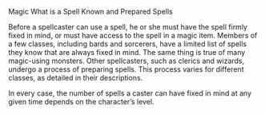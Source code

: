 Magic
What is a Spell
Known and Prepared Spells
<p>
  Before a spellcaster can use a spell, he or she must have the spell firmly fixed in mind, or must have access to the spell in a magic item. Members of a few classes, including bards and sorcerers, have a limited list of spells they know that are always fixed in mind. The same thing is true of many magic-using monsters. Other spellcasters, such as clerics and wizards, undergo a process of preparing spells. This process varies for different classes, as detailed in their descriptions.
</p>
<p>
  In every case, the number of spells a caster can have fixed in mind at any given time depends on the character’s level.
</p>
